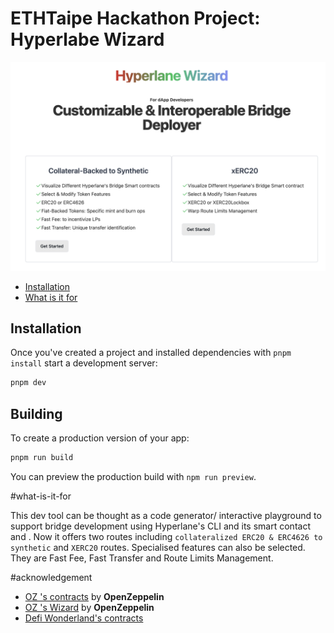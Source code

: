 <h1>ETHTaipe Hackathon Project: Hyperlabe Wizard </h1>

![image](doc/cover.png)

- [Installation](#installation)
- [What is it for](#what-is-it-for)


## Installation

Once you've created a project and installed dependencies with `pnpm install` start a development server:

```bash
pnpm dev
```

## Building

To create a production version of your app:

```bash
pnpm run build
```

You can preview the production build with `npm run preview`.

#what-is-it-for

This dev tool can be thought as a code generator/ interactive playground to support bridge development using Hyperlane's CLI and its smart contact and . Now it offers  two routes including `collateralized ERC20 & ERC4626 to synthetic`  and `XERC20` routes. Specialised features can also be selected. They are Fast Fee, Fast Transfer and Route Limits Management.

#acknowledgement


- [OZ 's contracts](https://github.com/OpenZeppelin/openzeppelin-contracts) by **OpenZeppelin**
- [OZ 's Wizard](https://github.com/OpenZeppelin/contracts-wizard/) by **OpenZeppelin**
- [Defi Wonderland's contracts](https://github.com/defi-wonderland/xERC20/blob/main/solidity/contracts)